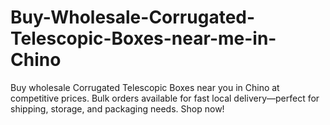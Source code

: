 # Buy-Wholesale-Corrugated-Telescopic-Boxes-near-me-in-Chino
Buy wholesale Corrugated Telescopic Boxes near you in Chino at competitive prices. Bulk orders available for fast local delivery—perfect for shipping, storage, and packaging needs. Shop now!
